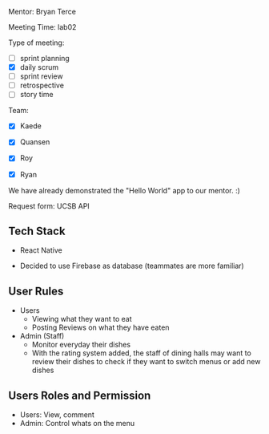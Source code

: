 Mentor: Bryan Terce

Meeting Time: lab02

Type of meeting: 

- [ ] sprint planning
- [x] daily scrum
- [ ] sprint review
- [ ] retrospective
- [ ] story time

Team: 

- [x] Kaede
- [x] Quansen
- [x] Roy
- [x] Ryan



We have already demonstrated the "Hello World" app to our mentor. :)

Request form: UCSB API

## Tech Stack

- React Native

- Decided to use Firebase as database (teammates are more familiar)

## User Rules

- Users
  - Viewing what they want to eat
  - Posting Reviews on what they have eaten
- Admin (Staff)
  - Monitor everyday their dishes
  - With the rating system added, the staff of dining halls may want to review their dishes to check if they want to switch menus or add new dishes

## Users Roles and Permission

- Users: View, comment
- Admin: Control whats on the menu

